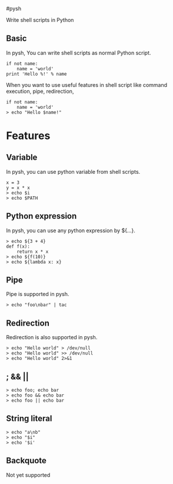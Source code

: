 #pysh

Write shell scripts in Python

## Basic
In pysh, You can write shell scripts as normal Python script.

    if not name:
        name = 'world'
    print 'Hello %!' % name

When you want to use useful features in shell script like
command execution, pipe, redirection,

    if not name:
        name = 'world'
    > echo "Hello $name!"

# Features
## Variable
In pysh, you can use python variable from shell scripts.

    x = 3
    y = x * x
    > echo $i
    > echo $PATH

## Python expression
In pysh, you can use any python expression by ${…}.

    > echo ${3 + 4}
    def f(x):
        return x * x
    > echo ${f(10)}
    > echo ${lambda x: x}

## Pipe
Pipe is supported in pysh.

    > echo "foo\nbar" | tac

## Redirection
Redirection is also supported in pysh.

    > echo "Hello world" > /dev/null
    > echo "Hello world" >> /dev/null
    > echo "Hello world" 2>&1

## ; && ||

    > echo foo; echo bar
    > echo foo && echo bar
    > echo foo || echo bar

## String literal

    > echo "a\nb"
    > echo "$i"
    > echo '$i'

## Backquote
Not yet supported
